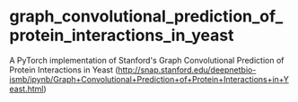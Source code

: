 # graph_convolutional_prediction_of_protein_interactions_in_yeast
A PyTorch implementation of Stanford's Graph Convolutional Prediction of Protein Interactions in Yeast (http://snap.stanford.edu/deepnetbio-ismb/ipynb/Graph+Convolutional+Prediction+of+Protein+Interactions+in+Yeast.html)

